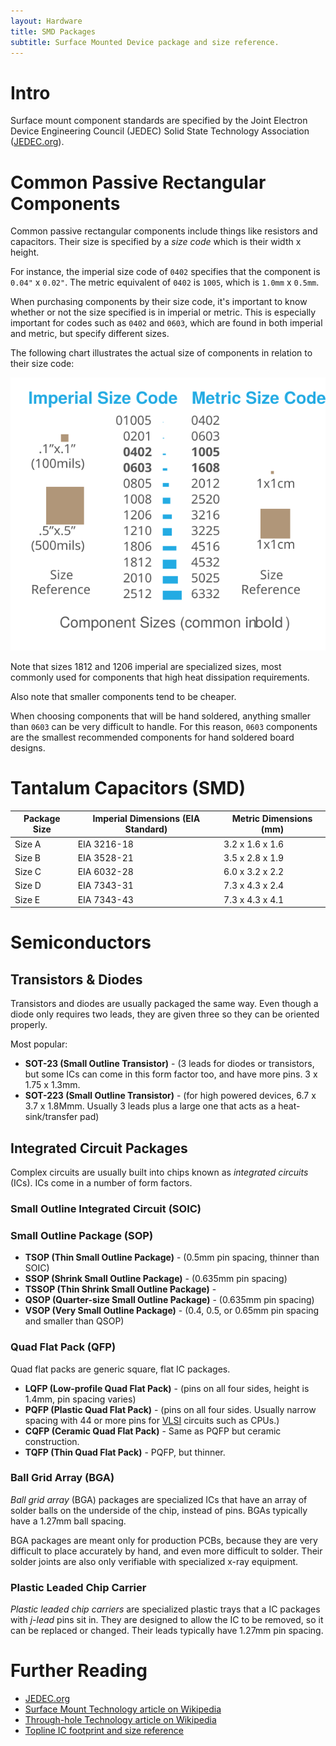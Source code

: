 ```yaml
---
layout: Hardware
title: SMD Packages
subtitle: Surface Mounted Device package and size reference.
---
```


# Intro

Surface mount component standards are specified by the Joint Electron Device Engineering Council (JEDEC) Solid State Technology Association ([JEDEC.org](https://www.jedec.org/)).


# Common Passive Rectangular Components

Common passive rectangular components include things like resistors and capacitors. Their size is specified by a _size code_ which is their width x height.

For instance, the imperial size code of `0402` specifies that the component is `0.04"` x `0.02"`. The metric equivalent of `0402` is `1005`, which is `1.0mm` x `0.5mm`.

When purchasing components by their size code, it's important to know whether or not the size specified is in imperial or metric. This is especially important for codes such as `0402` and `0603`, which are found in both imperial and metric, but specify different sizes.

The following chart illustrates the actual size of components in relation to their size code:

![sizes](Component_Sizes.svg)

Note that sizes 1812 and 1206 imperial are specialized sizes, most commonly used for components that high heat dissipation requirements.

Also note that smaller components tend to be cheaper. 

When choosing components that will be hand soldered, anything smaller than `0603` can be very difficult to handle. For this reason, `0603` components are the smallest recommended components for hand soldered board designs.


# Tantalum Capacitors (SMD)

| Package Size | Imperial Dimensions (EIA Standard) | Metric Dimensions (mm) |
|--------------|------------------------------------|-------------------------|
| Size A | EIA 3216-18 | 3.2 x 1.6 x 1.6 |
| Size B | EIA 3528-21 | 3.5 x 2.8 x 1.9 |
| Size C | EIA 6032-28 | 6.0 x 3.2 x 2.2 |
| Size D | EIA 7343-31 | 7.3 x 4.3 x 2.4 |
| Size E | EIA 7343-43 | 7.3 x 4.3 x 4.1 |

# Semiconductors

## Transistors & Diodes

Transistors and diodes are usually packaged the same way. Even though a diode only requires two leads, they are given three so they can be oriented properly.

Most popular:

 * **SOT-23 (Small Outline Transistor)** - (3 leads for diodes or transistors, but some ICs can come in this form factor too, and have more pins. 3 x 1.75 x 1.3mm.
 * **SOT-223 (Small Outline Transistor)** - (for high powered devices, 6.7 x 3.7 x 1.8Mmm. Usually 3 leads plus a large one that acts as a heat-sink/transfer pad)

## Integrated Circuit Packages

Complex circuits are usually built into chips known as _integrated circuits_ (ICs). ICs come in a number of form factors. 

### Small Outline Integrated Circuit (SOIC)

### Small Outline Package (SOP)

 * **TSOP (Thin Small Outline Package)** - (0.5mm pin spacing, thinner than SOIC)
 * **SSOP (Shrink Small Outline Package)** - (0.635mm pin spacing)
 * **TSSOP (Thin Shrink Small Outline Package)** - 
 * **QSOP (Quarter-size Small Outline Package)** - (0.635mm pin spacing)
 * **VSOP (Very Small Outline Package)** - (0.4, 0.5, or 0.65mm pin spacing and smaller than QSOP)

### Quad Flat Pack (QFP)

Quad flat packs are generic square, flat IC packages.
 
 * **LQFP (Low-profile Quad Flat Pack)** - (pins on all four sides, height is 1.4mm, pin spacing varies)
 * **PQFP (Plastic Quad Flat Pack)** - (pins on all four sides. Usually narrow spacing with 44 or more pins for [VLSI](https://www.wikiwand.com/en/Very-large-scale_integration) circuits such as CPUs.)
 * **CQFP (Ceramic Quad Flat Pack)** - Same as PQFP but ceramic construction.
 * **TQFP (Thin Quad Flat Pack)** - PQFP, but thinner.

### Ball Grid Array (BGA)

_Ball grid array_ (BGA) packages are specialized ICs that have an array of solder balls on the underside of the chip, instead of pins. BGAs typically have a 1.27mm ball spacing.

BGA packages are meant only for production PCBs, because they are very difficult to place accurately by hand, and even more difficult to solder. Their solder joints are also only verifiable with specialized x-ray equipment.

### Plastic Leaded Chip Carrier

_Plastic leaded chip carriers_ are specialized plastic trays that a IC packages with _j-lead_ pins sit in. They are designed to allow the IC to be removed, so it can be replaced or changed. Their leads typically have 1.27mm pin spacing.


# Further Reading

* [JEDEC.org](https://www.jedec.org/)
* [Surface Mount Technology article on Wikipedia](https://en.wikipedia.org/wiki/Surface-mount_technology)
* [Through-hole Technology article on Wikipedia](https://en.wikipedia.org/wiki/Through-hole_technology)
* [Topline IC footprint and size reference](http://www.topline.tv/SizeChart.html)
